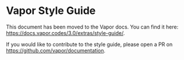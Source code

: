 # Vapor Style Guide

This document has been moved to the Vapor docs. You can find it here: https://docs.vapor.codes/3.0/extras/style-guide/.

If you would like to contribute to the style guide, please open a PR on https://github.com/vapor/documentation. 